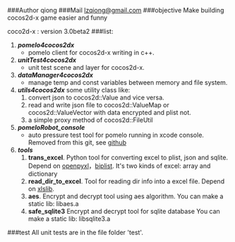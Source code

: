 ###Author
qiong
###Mail
lzqiong@gmail.com
###objective
Make building cocos2d-x game easier and funny

coco2d-x : version 3.0beta2
###list:
1. ***pomelo4cocos2dx***
    * pomelo client for cocos2d-x writing in c++.
2. ***unitTest4cocos2dx***
	* unit test scene and layer for cocos2d-x.
3. ***dataManager4cocos2dx***
	* manage temp and const variables between memory and file system.
4. ***utils4cocos2dx*** some utility class like:
	1. convert json to cocos2d::Value and vice versa.
	2. read and write json file to cocos2d::ValueMap or cocos2d::ValueVector with data encrypted and plist not.
	3. a simple proxy method of cocos2d::FileUtil
5. ***pomeloRobot_console***
	* auto pressure test tool for pomelo running in xcode console. Removed from this git, see [github](https://github.com/sric0880/pomeloRobot_console)
6. ***tools***
	1. **trans_excel**. Python tool for converting excel to plist, json and sqlite. Depend on [openpyxl](http://pythonhosted.org/openpyxl/)，[biplist](https://bitbucket.org/wooster/biplist). It's two kinds of excel: array and dictionary
	2. **read_dir_to_excel**. Tool for reading dir info into a excel file. Depend on [xlslib](xlslib.sourceforge.net).
	3. **aes**. Encrypt and decrypt tool using aes algorithm. You can make a static lib: libaes.a
	4. **safe_sqlite3** Encrypt and decrypt tool for sqlite database You can make a static lib: libsqlite3.a

###test
All unit tests are in the file folder 'test'.